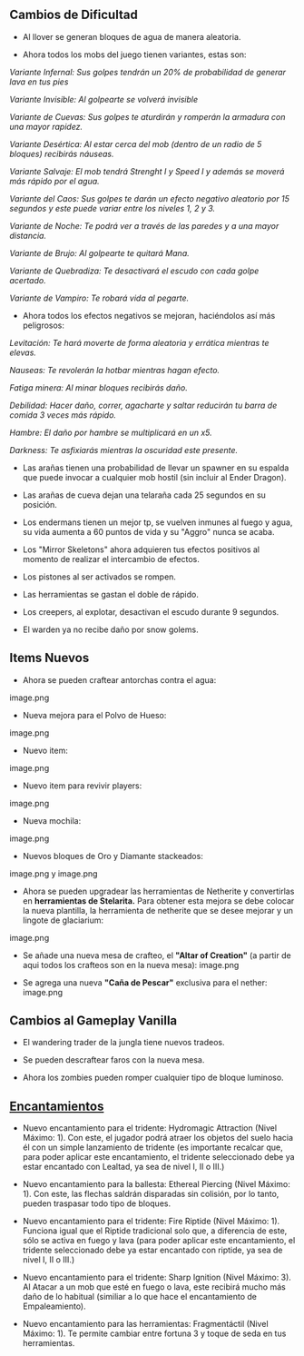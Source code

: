 ## Cambios de Dificultad

- Al llover se generan bloques de agua de manera aleatoria.

- Ahora todos los mobs del juego tienen variantes, estas son:

_Variante Infernal: Sus golpes tendrán un 20% de probabilidad de generar lava en tus pies_

_Variante Invisible: Al golpearte se volverá invisible_

_Variante de Cuevas: Sus golpes te aturdirán y romperán la armadura con una mayor rapidez._

_Variante Desértica: Al estar cerca del mob (dentro de un radio de 5 bloques) recibirás náuseas._

_Variante Salvaje: El mob tendrá Strenght I y Speed I y además se moverá más rápido por el agua._

_Variante del Caos: Sus golpes te darán un efecto negativo aleatorio por 15 segundos y este puede variar entre los niveles 1, 2 y 3._

_Variante de Noche: Te podrá ver a través de las paredes y a una mayor distancia._

_Variante de Brujo: Al golpearte te quitará Mana._

_Variante de Quebradiza: Te desactivará el escudo con cada golpe acertado._

_Variante de Vampiro: Te robará vida al pegarte._

- Ahora todos los efectos negativos se mejoran, haciéndolos así más peligrosos:

_Levitación: Te hará moverte de forma aleatoria y errática mientras te elevas._

_Nauseas: Te revolerán la hotbar mientras hagan efecto._

_Fatiga minera: Al minar bloques recibirás daño._

_Debilidad: Hacer daño, correr, agacharte y saltar reducirán tu barra de comida 3 veces más rápido._

_Hambre: El daño por hambre se multiplicará en un x5._

_Darkness: Te asfixiarás mientras la oscuridad este presente._

- Las arañas tienen una probabilidad de llevar un spawner en su espalda que puede invocar a cualquier mob hostil (sin incluir al Ender Dragon).

- Las arañas de cueva dejan una telaraña cada 25 segundos en su posición.

- Los endermans tienen un mejor tp, se vuelven inmunes al fuego y agua, su vida aumenta a 60 puntos de vida y su "Aggro" nunca se acaba.

- Los "Mirror Skeletons" ahora adquieren tus efectos positivos al momento de realizar el intercambio de efectos.

- Los pistones al ser activados se rompen.

- Las herramientas se gastan el doble de rápido.

- Los creepers, al explotar, desactivan el escudo durante 9 segundos.

- El warden ya no recibe daño por snow golems.

## Items Nuevos

- Ahora se pueden craftear antorchas contra el agua: 

image.png

- Nueva mejora para el Polvo de Hueso: 

image.png

- Nuevo item: 

image.png

- Nuevo item para revivir players: 

image.png

- Nueva mochila: 

image.png

- Nuevos bloques de Oro y Diamante stackeados: 

image.png y image.png

- Ahora se pueden upgradear las herramientas de Netherite y convertirlas en __herramientas de Stelarita.__ Para obtener esta mejora se debe colocar la nueva plantilla, la herramienta de netherite que se desee mejorar y un lingote de glaciarium: 

image.png

- Se añade una nueva mesa de crafteo, el __"Altar of Creation"__ (a partir de aqui todos los crafteos son en la nueva mesa): image.png

- Se agrega una nueva __"Caña de Pescar"__ exclusiva para el nether: image.png

## Cambios al Gameplay Vanilla

- El wandering trader de la jungla tiene nuevos tradeos.

- Se pueden descraftear faros con la nueva mesa.

- Ahora los zombies pueden romper cualquier tipo de bloque luminoso.

## [Encantamientos](https://github.com/MiguelVeraXd/Valley-Dimensional-Wiki/blob/main/Main/Wiki/encartamiento.md) 

- Nuevo encantamiento para el tridente: Hydromagic Attraction (Nivel Máximo: 1). Con este, el jugador podrá atraer los objetos del suelo hacia él con un simple lanzamiento de tridente (es importante recalcar que, para poder aplicar este encantamiento, el tridente seleccionado debe ya estar encantado con Lealtad, ya sea de nivel I, II o III.)

- Nuevo encantamiento para la ballesta: Ethereal Piercing (Nivel Máximo: 1). Con este, las flechas saldrán disparadas sin colisión, por lo tanto, pueden traspasar todo tipo de bloques. 

- Nuevo encantamiento para el tridente: Fire Riptide (Nivel Máximo: 1). Funciona igual que el Riptide tradicional solo que, a diferencia de este, sólo se activa en fuego y lava (para poder aplicar este encantamiento, el tridente seleccionado debe ya estar encantado con riptide, ya sea de nivel I, II o III.)

- Nuevo encantamiento para el tridente: Sharp Ignition (Nivel Máximo: 3). Al Atacar a un mob que esté en fuego o lava, este recibirá mucho más daño de lo habitual (similiar a lo que hace el encantamiento de Empaleamiento).

- Nuevo encantamiento para las herramientas: Fragmentáctil (Nivel Máximo: 1). Te permite cambiar entre fortuna 3 y toque de seda en tus herramientas.


